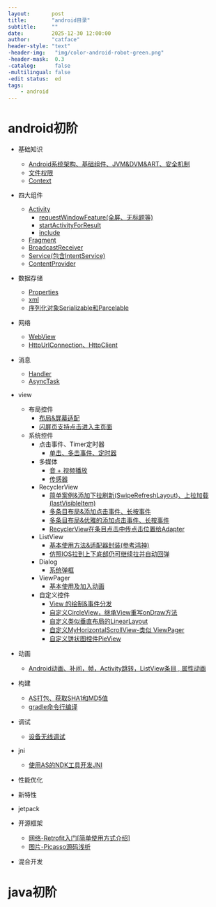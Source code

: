 ```yaml
---
layout:       post
title:        "android目录"
subtitle:     ""
date:         2025-12-30 12:00:00
author:       "catface"
header-style: "text"
-header-img:   "img/color-android-robot-green.png"
-header-mask:  0.3
-catalog:      false
-multilingual: false
-edit status:  ed
tags:
    - android
---
```


# android初阶
- 基础知识
    - [Android系统架构、基础组件、JVM&DVM&ART、安全机制](https://blog.csdn.net/itcatface/article/details/49664853)
    - [文件权限](https://blog.csdn.net/itcatface/article/details/51382913)
    - [Context](https://blog.csdn.net/itCatface/article/details/50965454)
- 四大组件
    - [Activity](https://blog.csdn.net/itCatface/article/details/50421212)
        - [requestWindowFeature(全屏、无标题等)](https://blog.csdn.net/itCatface/article/details/49796455)
        - [startActivityForResult](https://blog.csdn.net/itCatface/article/details/50550807)
        - [include](https://blog.csdn.net/itCatface/article/details/50962333)
    - [Fragment](https://blog.csdn.net/itCatface/article/details/50428412)
    - [BroadcastReceiver](https://blog.csdn.net/itcatface/article/details/50428866)
    - [Service(包含IntentService)](https://blog.csdn.net/itCatface/article/details/61200328)
    - [ContentProvider](https://blog.csdn.net/itCatface/article/details/61922091)
- 数据存储
    - [Properties](https://blog.csdn.net/itCatface/article/details/77484213)
    - [xml](https://blog.csdn.net/itCatface/article/details/49718935)
    - [序列化对象Serializable和Parcelable](https://blog.csdn.net/itCatface/article/details/85948341)
- 网络
    - [WebView](https://blog.csdn.net/itCatface/article/details/49700049)
    - [HttpUrlConnection、HttpClient](https://blog.csdn.net/itCatface/article/details/49702129)

- 消息
    - [Handler](https://blog.csdn.net/itCatface/article/details/50704823)
    - [AsyncTask](https://blog.csdn.net/itCatface/article/details/50700428)

- view
    - 布局控件
        - [布局&屏幕适配](https://blog.csdn.net/itCatface/article/details/61923203)
        - [闪屏页支持点击进入主页面](https://blog.csdn.net/itcatface/article/details/51564831)
    - 系统控件
        - 点击事件、Timer定时器
            - [单击、多击事件、定时器](https://blog.csdn.net/itCatface/article/details/50131075)
        - 多媒体
            - [音 + 视频播放](https://blog.csdn.net/itcatface/article/details/50433922)
            - [传感器](https://blog.csdn.net/itcatface/article/details/50439946)
        - RecyclerView
            - [简单案例&添加下拉刷新(SwipeRefreshLayout)、上拉加载(lastVisibleItem)](https://blog.csdn.net/itcatface/article/details/77861906)
            - [多条目布局&添加点击事件、长按事件](https://blog.csdn.net/itCatface/article/details/77863689)
            - [多条目布局&优雅的添加点击事件、长按事件](https://blog.csdn.net/itcatface/article/details/77865013)
            - [RecyclerView在条目点击中传点击位置给Adapter](https://blog.csdn.net/itcatface/article/details/79819972)
        - ListView
            - [基本使用方法&适配器封装(参考鸿神)](https://blog.csdn.net/itcatface/article/details/50523588)
            - [仿照IOS拉到上下底部仍可继续拉并自动回弹](https://blog.csdn.net/itcatface/article/details/50963825)
        - Dialog
            - [系统弹框](http://blog.csdn.net/itcatface/article/details/50969135)
        - ViewPager
            - [基本使用及加入动画](https://blog.csdn.net/itcatface/article/details/50766666)
        - 自定义控件
            - [View 的绘制&事件分发](http://blog.csdn.net/itcatface/article/details/72809133)
            - [自定义CircleView，继承View重写onDraw方法](http://blog.csdn.net/itcatface/article/details/72818240)
            - [自定义类似垂直布局的LinearLayout](http://blog.csdn.net/itCatface/article/details/72820291)
            - [自定义MyHorizontalScrollView-类似 ViewPager](http://blog.csdn.net/itCatface/article/details/72848569)
            - [自定义饼状图控件PieView](http://blog.csdn.net/itcatface/article/details/76020997)

- 动画
    - [Android动画、补间，帧，Activity跳转，ListView条目 , 属性动画](https://blog.csdn.net/itCatface/article/details/50560393)

- 构建
    - [AS打包、获取SHA1和MD5值](https://blog.csdn.net/itCatface/article/details/50015701)
    - [gradle命令行编译](https://blog.csdn.net/itCatface/article/details/77894410)

- 调试
    - [设备无线调试](https://blog.csdn.net/itCatface/article/details/90481518)

- jni
    - [使用AS的NDK工具开发JNI](https://blog.csdn.net/itCatface/article/details/73294237)
- 性能优化
- 新特性
- jetpack
- 开源框架
    - [网络-Retrofit入门[简单使用方式介绍]](https://blog.csdn.net/itCatface/article/details/78903304)
    - [图片-Picasso源码浅析](https://blog.csdn.net/itCatface/article/details/85062566)
- 混合开发
# java初阶